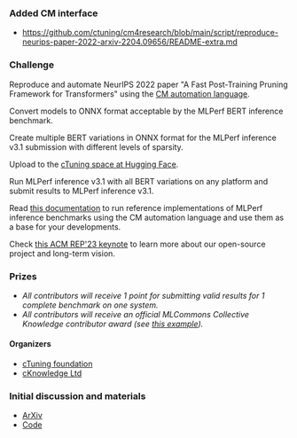 ### Added CM interface

* https://github.com/ctuning/cm4research/blob/main/script/reproduce-neurips-paper-2022-arxiv-2204.09656/README-extra.md

### Challenge

Reproduce and automate NeurIPS 2022 paper "A Fast Post-Training Pruning Framework for Transformers" 
using the [CM automation language](https://doi.org/10.5281/zenodo.8105339).

Convert models to ONNX format acceptable by the MLPerf BERT inference benchmark.

Create multiple BERT variations in ONNX format for the MLPerf inference v3.1 submission
with different levels of sparsity.

Upload to the [cTuning space at Hugging Face](https://huggingface.co/ctuning).

Run MLPerf inference v3.1 with all BERT variations on any platform and submit results to MLPerf inference v3.1.

Read [this documentation](https://github.com/mlcommons/ck/blob/master/docs/mlperf/inference/README.md) 
to run reference implementations of MLPerf inference benchmarks 
using the CM automation language and use them as a base for your developments.

Check [this ACM REP'23 keynote](https://doi.org/10.5281/zenodo.8105339) to learn more about our open-source project and long-term vision.

### Prizes

* *All contributors will receive 1 point for submitting valid results for 1 complete benchmark on one system.*
* *All contributors will receive an official MLCommons Collective Knowledge contributor award (see [this example](https://ctuning.org/awards/ck-award-202307-zhu.pdf)).*


#### Organizers

* [cTuning foundation](https://cTuning.org)
* [cKnowledge Ltd](https://cKnowledge.org)

### Initial discussion and materials

* [ArXiv](https://arxiv.org/abs/2204.09656)
* [Code](https://github.com/WoosukKwon/retraining-free-pruning)

